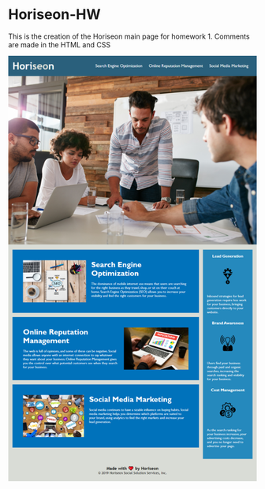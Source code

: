 # Horiseon-HW
This is the creation of the Horiseon main page for homework 1.
Comments are made in the HTML and CSS

![alt text](Assets/HoriseonMainPage.png)
